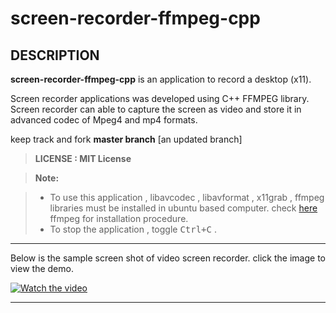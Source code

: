 # screen-recorder-ffmpeg-cpp

## DESCRIPTION
**screen-recorder-ffmpeg-cpp** is an application to record a desktop (x11).

Screen recorder applications was developed using C++ FFMPEG library. Screen recorder can able to capture the screen as video and store it in advanced codec of Mpeg4 and mp4 formats. 

keep track and fork **master branch** [an updated branch]

> **LICENSE : MIT License**

> **Note:**

> - To use this application , libavcodec , libavformat , x11grab , ffmpeg libraries must be installed in ubuntu based computer. check [here][1] ffmpeg for installation procedure.
> - To stop the application , toggle <kbd>Ctrl+C</kbd> .

----------

Below is the sample screen shot of video screen recorder. click the image to view the demo.

[![Watch the video](https://github.com/abdullahfarwees/screen-recorder-ffmpeg-cpp/blob/master/media/sample_screen_shot.png)](https://youtu.be/a31bBY3HuxE)
 
[1]:https://trac.ffmpeg.org/wiki/CompilationGuide

----------
